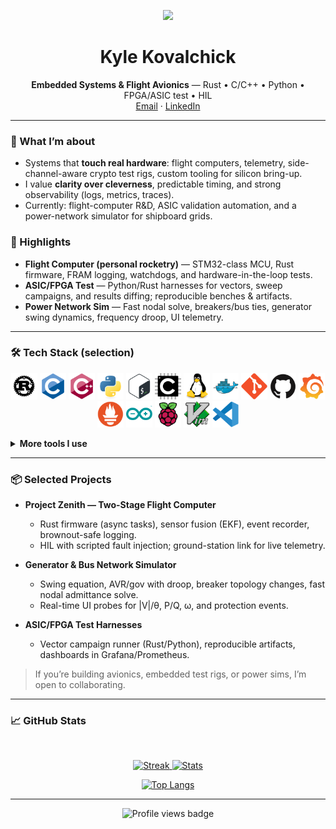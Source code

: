 <p align="center">
  <img src="https://readme-typing-svg.herokuapp.com?size=28&color=61DAFB&center=true&vCenter=true&width=720&height=60&lines=Embedded+Systems+%7C+Avionics+%7C+Rust;Real-time+software+at+the+hardware+boundary;Clean+interfaces.+Deterministic+behavior.+Testable+designs." />
</p>

<h1 align="center">Kyle Kovalchick</h1>
<p align="center">
  <b>Embedded Systems & Flight Avionics</b> — Rust • C/C++ • Python • FPGA/ASIC test • HIL
  <br/>
  <a href="mailto:kovalchickzz@gmail.com">Email</a> ·
  <a href="https://www.linkedin.com/in/kyle-kovalchick">LinkedIn</a>
</p>

---

### 🚀 What I’m about
- Systems that **touch real hardware**: flight computers, telemetry, side-channel-aware crypto test rigs, custom tooling for silicon bring-up.
- I value **clarity over cleverness**, predictable timing, and strong observability (logs, metrics, traces).
- Currently: flight-computer R&D, ASIC validation automation, and a power-network simulator for shipboard grids.

### 🧩 Highlights
- **Flight Computer (personal rocketry)** — STM32-class MCU, Rust firmware, FRAM logging, watchdogs, and hardware-in-the-loop tests.
- **ASIC/FPGA Test** — Python/Rust harnesses for vectors, sweep campaigns, and results diffing; reproducible benches & artifacts.
- **Power Network Sim** — Fast nodal solve, breakers/bus ties, generator swing dynamics, frequency droop, UI telemetry.

---

### 🛠️ Tech Stack (selection)

<p align="center">
  <!-- Languages / Core -->
  <img width="42" title="Rust"        src="icons/rust/rust-plain.svg"/>
  <img width="42" title="C"           src="icons/c/c-original.svg"/>
  <img width="42" title="C++"         src="icons/cplusplus/cplusplus-original.svg"/>
  <img width="42" title="Python"      src="icons/python/python-original.svg"/>
  <img width="42" title="Bash"        src="icons/bash/bash-original.svg"/>
  <img width="42" title="Embedded C"  src="icons/embeddedc/embeddedc-original.svg"/>

  <!-- Platforms / Tooling -->
  <img width="42" title="Linux"       src="icons/linux/linux-original.svg"/>
  <img width="42" title="Docker"      src="icons/docker/docker-original.svg"/>
  <img width="42" title="Git"         src="icons/git/git-original.svg"/>
  <img width="42" title="GitHub"      src="icons/github/github-original.svg"/>
  <img width="42" title="Grafana"     src="icons/grafana/grafana-original.svg"/>
  <img width="42" title="Prometheus"  src="icons/prometheus/prometheus-original.svg"/>

  <!-- HW-adjacent / Maker -->
  <img width="42" title="Arduino"     src="icons/arduino/arduino-original.svg"/>
  <img width="42" title="Raspberry Pi"src="icons/raspberrypi/raspberrypi-original.svg"/>

  <!-- Editors -->
  <img width="42" title="Vim/Neovim"  src="icons/vim/vim-original.svg"/>
  <img width="42" title="VS Code"     src="icons/vscode/vscode-original.svg"/>
</p>

<details>
  <summary><b>More tools I use</b></summary>
  <p>
    Kubernetes · Nix/NixOS · CMake · OpenCV · NumPy · PyTorch · TailwindCSS · FastAPI · Redis · PostgreSQL
  </p>
</details>

---

### 📦 Selected Projects

- **Project Zenith — Two-Stage Flight Computer**
  - Rust firmware (async tasks), sensor fusion (EKF), event recorder, brownout-safe logging.
  - HIL with scripted fault injection; ground-station link for live telemetry.

- **Generator & Bus Network Simulator**
  - Swing equation, AVR/gov with droop, breaker topology changes, fast nodal admittance solve.
  - Real-time UI probes for |V|/θ, P/Q, ω, and protection events.

- **ASIC/FPGA Test Harnesses**
  - Vector campaign runner (Rust/Python), reproducible artifacts, dashboards in Grafana/Prometheus.

> If you’re building avionics, embedded test rigs, or power sims, I’m open to collaborating.

---

### 📈 GitHub Stats 
  <br/>
  <p align="center">
    <a href="https://github.com/Sandvoxel/github-readme-streak-stats" title="Streak">
      <img width="420" src="https://github-readme-streak-stats.herokuapp.com/?user=Sandvoxel&theme=react&border=61dafb&hide_border=true" alt="Streak"/>
    </a>
    <a href="https://github.com/Sandvoxel/github-readme-stats" title="Stats">
      <img width="420" src="https://github-readme-stats.vercel.app/api?username=Sandvoxel&show_icons=true&theme=react&border_color=61dafb&hide_border=true" alt="Stats"/>
    </a>
  </p>
  <p align="center">
    <a href="https://github.com/Sandvoxel/github-readme-stats" title="Top Languages">
      <img width="340" src="https://github-readme-stats.vercel.app/api/top-langs/?username=Sandvoxel&title_color=61dafb&text_color=ffffff&icon_color=61dafb&bg_color=20232a&langs_count=6&layout=compact&border_color=61dafb&hide_border=true" alt="Top Langs"/>
    </a>
  </p>

---

<p align="center">
  <img src="https://komarev.com/ghpvc/?username=Sandvoxel" alt="Profile views badge"/>
</p>
